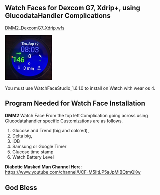 ## Watch Faces for Dexcom G7, Xdrip+, using GlucodataHandler Complications

[DMM2_DexcomG7_Xdrip.wfs](https://github.com/sderaps/DMM/blob/a99a45b547c678e245dffda8d8a1cd8d0372e177/DMM2_DexcomG7_Xdrip.wfs)

![DMM2](https://raw.githubusercontent.com/sderaps/DMM/main/DMM2_Dexcom_G7_Xdrip.jpg)


You must use WatchFaceStudio_1.6.1.0 to install on Watch with wear os 4.

## Program Needed for Watch Face Installation

**DMM2** Watch Face From the top left Complication going across using Glucodatahandler specific Customizations are as follows.

1. Glucose and Trend (big and colored),
2. Delta big,
3. IOB
4. Samsung or Google Timer
5. Glucose time stamp
6. Watch Battery Level

**Diabetic Masked Man Channel Here:** https://www.youtube.com/channel/UCF-M5IItLP5aJpMiBQtmQKw


## God Bless

